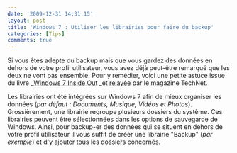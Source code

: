 ```yaml
---
date: '2009-12-31 14:31:15'
layout: post
title: 'Windows 7 : Utiliser les librairies pour faire du backup'
categories: [Tips]
comments: true
---
```


Si vous êtes adepte du backup mais que vous gardez des données en dehors de votre profil utilisateur, vous avez déjà peut-être remarqué que les deux ne vont pas ensemble. Pour y remédier, voici une petite astuce issue du livre _[Windows 7 Inside Out](http://www.microsoft.com/learning/en/us/book.aspx?ID=13487) _et [relayée](http://technet.microsoft.com/fr-fr/magazine/ee851686%28en-us%29.aspx) par le magazine TechNet.

Les librairies ont été intégrées sur Windows 7 afin de mieux organiser les données (_par défaut : Documents, Musique, Vidéos et Photos_). Grossièrement, une librairie regroupe plusieurs dossiers du système. Ces librairies peuvent être sélectionnées dans les options de sauvegarde de Windows. Ainsi, pour backup-er des données qui se situent en dehors de votre profil utilisateur il vous suffit de créer une librairie "Backup" (_par exemple_) et d'y ajouter tous les dossiers concernés.
